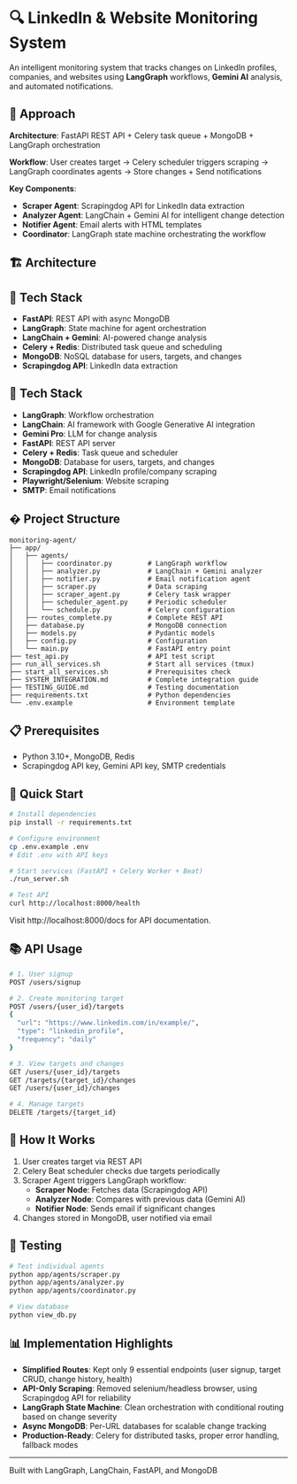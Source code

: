 # 🔍 LinkedIn & Website Monitoring System

An intelligent monitoring system that tracks changes on LinkedIn profiles, companies, and websites using **LangGraph** workflows, **Gemini AI** analysis, and automated notifications.

## 🎯 Approach

**Architecture**: FastAPI REST API + Celery task queue + MongoDB + LangGraph orchestration

**Workflow**: User creates target → Celery scheduler triggers scraping → LangGraph coordinates agents → Store changes + Send notifications

**Key Components**:
- **Scraper Agent**: Scrapingdog API for LinkedIn data extraction
- **Analyzer Agent**: LangChain + Gemini AI for intelligent change detection
- **Notifier Agent**: Email alerts with HTML templates
- **Coordinator**: LangGraph state machine orchestrating the workflow

## 🏗️ Architecture

## 🚀 Tech Stack

- **FastAPI**: REST API with async MongoDB
- **LangGraph**: State machine for agent orchestration
- **LangChain + Gemini**: AI-powered change analysis
- **Celery + Redis**: Distributed task queue and scheduling
- **MongoDB**: NoSQL database for users, targets, and changes
- **Scrapingdog API**: LinkedIn data extraction

## 🚀 Tech Stack

- **LangGraph**: Workflow orchestration
- **LangChain**: AI framework with Google Generative AI integration
- **Gemini Pro**: LLM for change analysis
- **FastAPI**: REST API server
- **Celery + Redis**: Task queue and scheduler
- **MongoDB**: Database for users, targets, and changes
- **Scrapingdog API**: LinkedIn profile/company scraping
- **Playwright/Selenium**: Website scraping
- **SMTP**: Email notifications

## � Project Structure

```
monitoring-agent/
├── app/
│   ├── agents/
│   │   ├── coordinator.py         # LangGraph workflow
│   │   ├── analyzer.py            # LangChain + Gemini analyzer
│   │   ├── notifier.py            # Email notification agent
│   │   ├── scraper.py             # Data scraping
│   │   ├── scraper_agent.py       # Celery task wrapper
│   │   ├── scheduler_agent.py     # Periodic scheduler
│   │   └── schedule.py            # Celery configuration
│   ├── routes_complete.py         # Complete REST API
│   ├── database.py                # MongoDB connection
│   ├── models.py                  # Pydantic models
│   ├── config.py                  # Configuration
│   └── main.py                    # FastAPI entry point
├── test_api.py                    # API test script
├── run_all_services.sh            # Start all services (tmux)
├── start_all_services.sh          # Prerequisites check
├── SYSTEM_INTEGRATION.md          # Complete integration guide
├── TESTING_GUIDE.md               # Testing documentation
├── requirements.txt               # Python dependencies
└── .env.example                   # Environment template

```
## 📋 Prerequisites

- Python 3.10+, MongoDB, Redis
- Scrapingdog API key, Gemini API key, SMTP credentials

## 🚀 Quick Start

```bash
# Install dependencies
pip install -r requirements.txt

# Configure environment
cp .env.example .env
# Edit .env with API keys

# Start services (FastAPI + Celery Worker + Beat)
./run_server.sh

# Test API
curl http://localhost:8000/health
```

Visit http://localhost:8000/docs for API documentation.

## 📚 API Usage

```bash
# 1. User signup
POST /users/signup

# 2. Create monitoring target
POST /users/{user_id}/targets
{
  "url": "https://www.linkedin.com/in/example/",
  "type": "linkedin_profile",
  "frequency": "daily"
}

# 3. View targets and changes
GET /users/{user_id}/targets
GET /targets/{target_id}/changes
GET /users/{user_id}/changes

# 4. Manage targets
DELETE /targets/{target_id}
```

## 🔄 How It Works

1. User creates target via REST API
2. Celery Beat scheduler checks due targets periodically
3. Scraper Agent triggers LangGraph workflow:
   - **Scraper Node**: Fetches data (Scrapingdog API)
   - **Analyzer Node**: Compares with previous data (Gemini AI)
   - **Notifier Node**: Sends email if significant changes
4. Changes stored in MongoDB, user notified via email

## 🧪 Testing

```bash
# Test individual agents
python app/agents/scraper.py
python app/agents/analyzer.py
python app/agents/coordinator.py

# View database
python view_db.py
```

## 📊 Implementation Highlights

- **Simplified Routes**: Kept only 9 essential endpoints (user signup, target CRUD, change history, health)
- **API-Only Scraping**: Removed selenium/headless browser, using Scrapingdog API for reliability
- **LangGraph State Machine**: Clean orchestration with conditional routing based on change severity
- **Async MongoDB**: Per-URL databases for scalable change tracking
- **Production-Ready**: Celery for distributed tasks, proper error handling, fallback modes

---

Built with LangGraph, LangChain, FastAPI, and MongoDB
